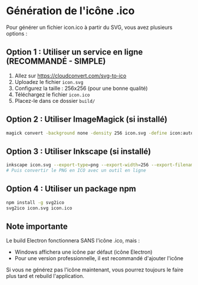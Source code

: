 # Génération de l'icône .ico

Pour générer un fichier icon.ico à partir du SVG, vous avez plusieurs options :

## Option 1 : Utiliser un service en ligne (RECOMMANDÉ - SIMPLE)

1. Allez sur https://cloudconvert.com/svg-to-ico
2. Uploadez le fichier `icon.svg`
3. Configurez la taille : 256x256 (pour une bonne qualité)
4. Téléchargez le fichier `icon.ico`
5. Placez-le dans ce dossier `build/`

## Option 2 : Utiliser ImageMagick (si installé)

```bash
magick convert -background none -density 256 icon.svg -define icon:auto-resize=256,128,96,64,48,32,16 icon.ico
```

## Option 3 : Utiliser Inkscape (si installé)

```bash
inkscape icon.svg --export-type=png --export-width=256 --export-filename=icon-256.png
# Puis convertir le PNG en ICO avec un outil en ligne
```

## Option 4 : Utiliser un package npm

```bash
npm install -g svg2ico
svg2ico icon.svg icon.ico
```

## Note importante

Le build Electron fonctionnera SANS l'icône .ico, mais :
- Windows affichera une icône par défaut (icône Electron)
- Pour une version professionnelle, il est recommandé d'ajouter l'icône

Si vous ne générez pas l'icône maintenant, vous pourrez toujours le faire plus tard et rebuild l'application.
